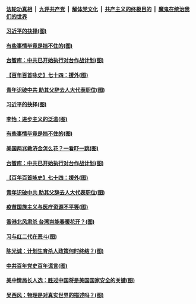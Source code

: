 

####  [法轮功真相](../../../../basic/blob/master/README.md?t=02272331) &nbsp;|&nbsp; [九评共产党](../../../../9ping.md/blob/master/README.md?t=02272331) &nbsp;|&nbsp; [解体党文化](../../../../jtdwh.md/blob/master/README.md?t=02272331)  &nbsp;|&nbsp; [共产主义的终极目的](../../../../gczydzjmd.md/blob/master/README.md?t=02272331) &nbsp;|&nbsp; [魔鬼在统治我们的世界](../../../../mgztzwmdsj.md/blob/master/README.md?t=02272331) 

#### [习近平的抉择(图)](../pages/p4/963864.md?t=02272331) 

#### [有些事情毕竟是挡不住的(图)](../pages/p4/963862.md?t=02272331) 

#### [台智库：中共已开始执行对台作战计划(图)](../pages/p4/963858.md?t=02272331) 

#### [【百年百首咏史】七十四：援外(图)](../pages/p4/963863.md?t=02272331) 

#### [青年识破中共 助其父辞去人大代表职位(图)](../pages/p4/963776.md?t=02272331) 



#### [习近平的抉择(图)](../pages/p4/963864.md?t=02272331) 

#### [李怡：进步主义的泛滥(图)](../pages/p4/963859.md?t=02272331) 

#### [有些事情毕竟是挡不住的(图)](../pages/p4/963862.md?t=02272331) 

#### [美国两兆救济金怎么花？一看吓一跳(图)](../pages/p4/963772.md?t=02272331) 

#### [台智库：中共已开始执行对台作战计划(图)](../pages/p4/963858.md?t=02272331) 

#### [【百年百首咏史】七十四：援外(图)](../pages/p4/963863.md?t=02272331) 



#### [青年识破中共 助其父辞去人大代表职位(图)](../pages/p4/963776.md?t=02272331) 


#### [疫苗国族主义与医疗资源不平等(图)](../pages/p4/963770.md?t=02272331) 

#### [香港北风肃杀 台湾岂能春暖花开？(图)](../pages/p4/963765.md?t=02272331) 

#### [习与红二代在恶斗(图)](../pages/p4/963766.md?t=02272331) 

#### [陈光诚：计划生育杀人政策何时终结？(图)](../pages/p4/963755.md?t=02272331) 

#### [中共百年党史百年谎言(图)](../pages/p4/963753.md?t=02272331) 

#### [美中情局长人选：胜过中国将是美国国家安全的关键(图)](../pages/p4/963708.md?t=02272331) 


#### [吴西风：物理是对真实世界的描述吗？(图)](../pages/p4/963705.md?t=02272331) 


